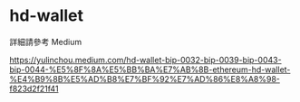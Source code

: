 # hd-wallet

詳細請參考 Medium

https://yulinchou.medium.com/hd-wallet-bip-0032-bip-0039-bip-0043-bip-0044-%E5%8F%8A%E5%BB%BA%E7%AB%8B-ethereum-hd-wallet-%E4%B9%8B%E5%AD%B8%E7%BF%92%E7%AD%86%E8%A8%98-f823d2f21f41
